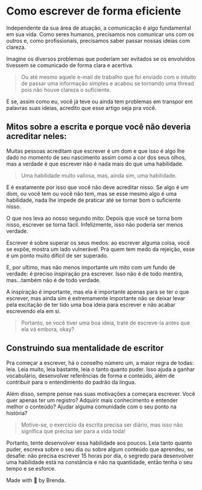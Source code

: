 # Como escrever de forma eficiente

Independente da sua área de atuação, a comunicação é algo fundamental em sua vida. Como seres humanos, precisamos nos comunicar uns com os outros e, como profissionais, precisamos saber passar nossas ideias com clareza.

Imagine os diversos problemas que poderiam ser evitados se os envolvidos tivessem se comunicado de forma clara e acertiva.

  > Ou até mesmo aquele e-mail de trabalho que foi enviado com o intuito de passar uma informação simples e acabou se tornando uma thread pois não houve clareza o suficiente.

E se, assim como eu, você já teve ou ainda tem problemas em transpor em palavras suas ideias, acredito que esse artigo seja pra você.

## Mitos sobre a escrita e porque você não deveria acreditar neles:

Muitas pessoas acreditam que escrever é um dom e que isso é algo lhe dado no momento de seu nascimento assim como a cor dos seus olhos, mas a verdade é que escrever não é nada mais do que uma habilidade.

  > Uma habilidade muito valiosa, mas, ainda sim, uma habilidade.

E é exatamente por isso que você não deve acreditar nisso. Se algo é um dom, ou você tem ou você não tem, mas se esse mesmo algo é uma habilidade, nada lhe impede de praticar até se tornar bom o suficiente nisso.

O que nos leva ao nosso segundo mito: Depois que você se torna bom nisso, escrever se torna fácil. Infelizmente, isso não poderia ser menos verdade.

Escrever é sobre superar os seus medos: ao escrever alguma coisa, você se expõe, mostra um lado vulnerável. Pra quem tem medo da rejeição, esse é um ponto muito difícil de ser superado.

E, por ultimo, mas não menos importante um mito com um fundo de verdade: é preciso inspiração pra escrever. Isso não é de todo mentira, mas...também não é de todo verdade.

A inspiração é importante, mas ela é importante apenas para se ter o que escrever, mas ainda sim é extremamente importante não se deixar levar pela excitação de ter tido uma boa ideia para escrever e não acabar escrevendo ela em si.

  > Portanto, se você tiver uma boa ideia, trate de escreve-la antes que ela vá embora, okay?

## Construindo sua mentalidade de escritor

Pra começar a escrever, há o conselho número um, a maior regra de todas: leia. Leia muito, leia bastante, leia o tanto quanto puder. Isso ajuda a ganhar vocabulário, desenvolver referências de forma e conteúdo, além de contribuir para o entendimento do padrão da língua.

Além disso, sempre pense nas suas motivações a começara escrever. Você quer apenas ter um registro? Adquirir mais conhecimento e entender melhor o conteúdo? Ajudar alguma comunidade com o seu ponto na história? 

  > Motive-se, o exercício da escrita precisa ser diário, mas isso não significa que precisa ser para a vida toda!


Portanto, tente desenvolver essa habilidade aos poucos. Leia tanto quanto puder, escreva sobre o seu dia ou sobre algum conteúdo que aprendeu, se desafie: não precisa escrever 15 horas por dia, o segredo para desenvolver uma habilidade está na constância e não na quantidade, então tenha o seu tempo e se esforce.

Made with 💜 by Brenda.



